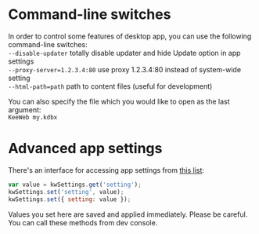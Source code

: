# Command-line switches

In order to control some features of desktop app, you can use the following command-line switches:  
`--disable-updater` totally disable updater and hide Update option in app settings  
`--proxy-server=1.2.3.4:80` use proxy 1.2.3.4:80 instead of system-wide setting  
`--html-path=path` path to content files (useful for development)  

You can also specify the file which you would like to open as the last argument:  
`KeeWeb my.kdbx`

# Advanced app settings

There's an interface for accessing app settings from [this list](https://github.com/antelle/keeweb/blob/master/app/scripts/models/app-settings-model.js#L8):
```javascript
var value = kwSettings.get('setting');
kwSettings.set('setting', value);
kwSettings.set({ setting: value });
```
Values you set here are saved and applied immediately. Please be careful.  
You can call these methods from dev console.